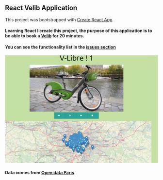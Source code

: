 ## React Velib Application 
This project was bootstrapped with [Create React App](https://github.com/facebook/create-react-app).
#### Learning React I create this project, the purpose of this application is to be able to book a [Velib](https://www.velib-metropole.fr/) for 20 minutes.
#### You can see the functionality list in the [issues section](https://github.com/ismail1432/velib/issues)

![demo screen](public/images/velib-screen.png)

#### Data comes from [Open data Paris](https://opendata.paris.fr/)



